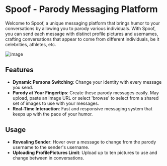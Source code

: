 # Spoof - Parody Messaging Platform

Welcome to Spoof, a unique messaging platform that brings humor to your conversations by allowing you to parody various individuals. With Spoof, you can send each message with distinct profile pictures and usernames, crafting conversations that appear to come from different individuals, be it celebrities, athletes, etc.

![image](https://github.com/vincentostrowski/spoof-chat/assets/92182422/80f40c15-314c-4cb8-bf64-1a3d570af7bd)

## Features

- **Dynamic Persona Switching**: Change your identity with every message you send.
- **Parody at Your Fingertips**: Create these parody messages easily. May upload, paste an image URL or select 'browse' to select from a shared set of images to use with your messages.
- **Real-Time Interaction**: Fast and responsive messaging system that keeps up with the pace of your humor.

## Usage

- **Revealing Sender**: Hover over a message to change from the parody username to the sender's username. 
- **Uploading ProfilePictures Limit**: Upload up to ten pictures to use and change between in conversations.
